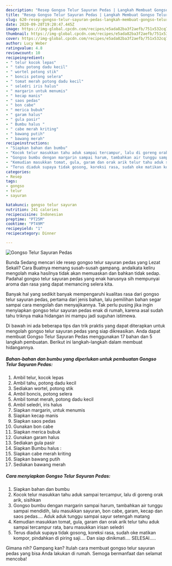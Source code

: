 ```yaml
---
description: "Resep Gongso Telur Sayuran Pedas | Langkah Membuat Gongso Telur Sayuran Pedas Yang Menggugah Selera"
title: "Resep Gongso Telur Sayuran Pedas | Langkah Membuat Gongso Telur Sayuran Pedas Yang Menggugah Selera"
slug: 620-resep-gongso-telur-sayuran-pedas-langkah-membuat-gongso-telur-sayuran-pedas-yang-menggugah-selera
date: 2020-09-28T19:20:47.445Z
image: https://img-global.cpcdn.com/recipes/e5ada82ba3f2aefb/751x532cq70/gongso-telur-sayuran-pedas-foto-resep-utama.jpg
thumbnail: https://img-global.cpcdn.com/recipes/e5ada82ba3f2aefb/751x532cq70/gongso-telur-sayuran-pedas-foto-resep-utama.jpg
cover: https://img-global.cpcdn.com/recipes/e5ada82ba3f2aefb/751x532cq70/gongso-telur-sayuran-pedas-foto-resep-utama.jpg
author: Lucy Weber
ratingvalue: 4.8
reviewcount: 10
recipeingredient:
- " telur kocok lepas"
- " tahu potong dadu kecil"
- " wortel potong stik"
- " boncis potong selera"
- " tomat merah potong dadu kecil"
- " seledri iris halus"
- " margarin untuk menumis"
- " kecap manis"
- " saos pedas"
- " bon cabe"
- " merica bubuk"
- " garam halus"
- " gula pasir"
- " Bumbu halus "
- " cabe merah kriting"
- " bawang putih"
- " bawang merah"
recipeinstructions:
- "Siapkan bahan dan bumbu"
- "Kocok telur masukkan tahu aduk sampai tercampur, lalu di goreng orak arik, sisihkan"
- "Gongso bumbu dengan margarin sampai harum, tambahkan air tunggu sampai mendidih, lalu masukkan sayuran, bon cabe, garam, kecap dan saos pedas.... Aduk aduk tunggu sampai sayur setengah matang"
- "Kemudian masukkan tomat, gula, garam dan orak arik telur tahu aduk sampai tercampur rata, baru masukkan irisan seledri"
- "Terus diaduk supaya tidak gosong, koreksi rasa, sudah oke matikan kompor, pindahkan di piring saji.... Dan siap dinikmati.... SELESAI....."
categories:
- Resep
tags:
- gongso
- telur
- sayuran

katakunci: gongso telur sayuran 
nutrition: 241 calories
recipecuisine: Indonesian
preptime: "PT25M"
cooktime: "PT49M"
recipeyield: "1"
recipecategory: Dinner

---
```



![Gongso Telur Sayuran Pedas](https://img-global.cpcdn.com/recipes/e5ada82ba3f2aefb/751x532cq70/gongso-telur-sayuran-pedas-foto-resep-utama.jpg)

Bunda Sedang mencari ide resep gongso telur sayuran pedas yang Lezat Sekali? Cara Buatnya memang susah-susah gampang. andaikata keliru mengolah maka hasilnya tidak akan memuaskan dan bahkan tidak sedap. Padahal gongso telur sayuran pedas yang enak harusnya sih mempunyai aroma dan rasa yang dapat memancing selera kita.



Banyak hal yang sedikit banyak mempengaruhi kualitas rasa dari gongso telur sayuran pedas, pertama dari jenis bahan, lalu pemilihan bahan segar sampai cara mengolah dan menyajikannya. Tak perlu pusing jika ingin menyiapkan gongso telur sayuran pedas enak di rumah, karena asal sudah tahu triknya maka hidangan ini mampu jadi suguhan istimewa.


Di bawah ini ada beberapa tips dan trik praktis yang dapat diterapkan untuk mengolah gongso telur sayuran pedas yang siap dikreasikan. Anda dapat membuat Gongso Telur Sayuran Pedas menggunakan 17 bahan dan 5 langkah pembuatan. Berikut ini langkah-langkah dalam membuat hidangannya.

<!--inarticleads1-->

##### Bahan-bahan dan bumbu yang diperlukan untuk pembuatan Gongso Telur Sayuran Pedas:

1. Ambil  telur, kocok lepas
1. Ambil  tahu, potong dadu kecil
1. Sediakan  wortel, potong stik
1. Ambil  boncis, potong selera
1. Ambil  tomat merah, potong dadu kecil
1. Ambil  seledri, iris halus
1. Siapkan  margarin, untuk menumis
1. Siapkan  kecap manis
1. Siapkan  saos pedas
1. Gunakan  bon cabe
1. Siapkan  merica bubuk
1. Gunakan  garam halus
1. Sediakan  gula pasir
1. Siapkan  Bumbu halus :
1. Siapkan  cabe merah kriting
1. Siapkan  bawang putih
1. Sediakan  bawang merah




<!--inarticleads2-->

##### Cara menyiapkan Gongso Telur Sayuran Pedas:

1. Siapkan bahan dan bumbu
1. Kocok telur masukkan tahu aduk sampai tercampur, lalu di goreng orak arik, sisihkan
1. Gongso bumbu dengan margarin sampai harum, tambahkan air tunggu sampai mendidih, lalu masukkan sayuran, bon cabe, garam, kecap dan saos pedas.... Aduk aduk tunggu sampai sayur setengah matang
1. Kemudian masukkan tomat, gula, garam dan orak arik telur tahu aduk sampai tercampur rata, baru masukkan irisan seledri
1. Terus diaduk supaya tidak gosong, koreksi rasa, sudah oke matikan kompor, pindahkan di piring saji.... Dan siap dinikmati.... SELESAI.....




Gimana nih? Gampang kan? Itulah cara membuat gongso telur sayuran pedas yang bisa Anda lakukan di rumah. Semoga bermanfaat dan selamat mencoba!
